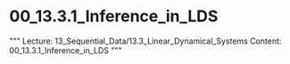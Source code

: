 # 00_13.3.1_Inference_in_LDS

"""
Lecture: 13_Sequential_Data/13.3_Linear_Dynamical_Systems
Content: 00_13.3.1_Inference_in_LDS
"""

